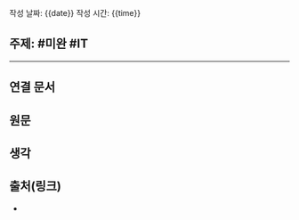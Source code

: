 작성 날짜: {{date}}
작성 시간: {{time}}

## 주제: #미완 #IT

----
## 연결 문서


## 원문


## 생각



## 출처(링크)

- 








